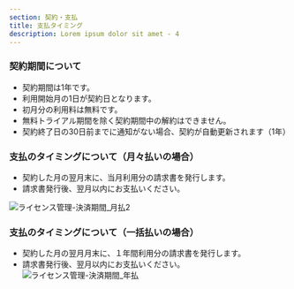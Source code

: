 ```yaml
---
section: 契約・支払
title: 支払タイミング
description: Lorem ipsum dolor sit amet - 4
---
```

### 契約期間について
 - 契約期間は1年です。
 - 利用開始月の1日が契約日となります。
 - 初月分の利用料は無料です。
 - 無料トライアル期間を除く契約期間中の解約はできません。
 - 契約終了日の30日前までに通知がない場合、契約が自動更新されます（1年）

### 支払のタイミングについて（月々払いの場合）
 - 契約した月の翌月末に、当月利用分の請求書を発行します。
 - 請求書発行後、翌月以内にお支払いください。

![ライセンス管理-決済期間_月払2](https://storageaccountdaiwa9829.blob.core.windows.net/manual/monthPayment.png)

### 支払のタイミングについて（一括払いの場合）
 - 契約した月の翌月月末に、１年間利用分の請求書を発行します。
 - 請求書発行後、翌月以内にお支払いください。
![ライセンス管理-決済期間_年払](https://storageaccountdaiwa9829.blob.core.windows.net/manual/yearlyPayment.png)
